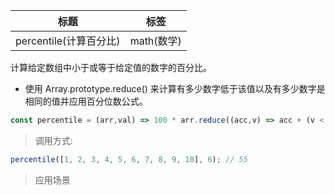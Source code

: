 |  标题   | 标签  |
|  ----  | ----  |
| percentile(计算百分比) | math(数学) |

计算给定数组中小于或等于给定值的数字的百分比。

* 使用 Array.prototype.reduce() 来计算有多少数字低于该值以及有多少数字是相同的值并应用百分位数公式。

```js
const percentile = (arr,val) => 100 * arr.reduce((acc,v) => acc + (v < val ? 1 : 0) + (v === val ? 0.5 : 0),0) / arr.length;
```

> 调用方式:

```js
percentile([1, 2, 3, 4, 5, 6, 7, 8, 9, 10], 6); // 55
```

> 应用场景